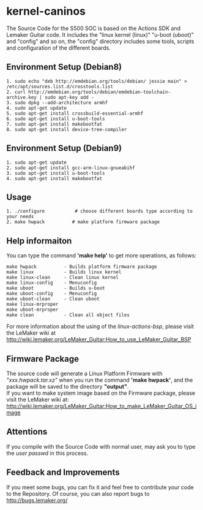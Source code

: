 # kernel-caninos

The Source Code for the S500 SOC is based on the Actions SDK and Lemaker Guitar code.
It includes the "linux kernel (linux)" "u-boot (uboot)" and "config" and so on, the "config" directory includes some tools, 
scripts and configuration of the different boards.

## Environment Setup (Debian8)
	1. sudo echo "deb http://emdebian.org/tools/debian/ jessie main" > /etc/apt/sources.list.d/crosstools.list
	2. curl http://emdebian.org/tools/debian/emdebian-toolchain-archive.key | sudo apt-key add -
	3. sudo dpkg --add-architecture armhf
	4. sudo apt-get update
	5. sudo apt-get install crossbuild-essential-armhf
	6. sudo apt-get install u-boot-tools
	7. sudo apt-get install makebootfat
	8. sudo apt-get install device-tree-compiler

## Environment Setup (Debian9)
	1. sudo apt-get update
	2. sudo apt-get install gcc-arm-linux-gnueabihf
	3. sudo apt-get install u-boot-tools
	4. sudo apt-get install makebootfat

## Usage
	1. ./configure           # choose different boards type according to your needs  
	2. make hwpack          # make platform firmware package  

## Help informaiton
You can type the command **'make help'** to get more operations, as follows:    

	make hwpack          - Builds platform firmware package
	make linux           - Builds linux kernel
	make linux-clean     - Clean linux kernel
	make linux-config    - Menuconfig
	make uboot           - Builds u-boot
	make uboot-config    - Menuconfig
	make uboot-clean     - Clean uboot
	make linux-mrproper
	make uboot-mrproper
	make clean           - Clean all object files

For more information about the using of the *linux-actions-bsp*, please visit the LeMaker wiki at <http://wiki.lemaker.org/LeMaker_Guitar:How_to_use_LeMaker_Guitar_BSP>

## Firmware Package
The source code will generate a Linux Platform Firmware with *"xxx.hwpack.tar.xz"* when you run the command **'make hwpack'**, and the package will be saved to the directory **"output"**.  
If you want to make system image based on the Firmware package, please visit the LeMaker wiki at: <http://wiki.lemaker.org/LeMaker_Guitar:How_to_make_LeMaker_Guitar_OS_image>

## Attentions
If you compile with the Source Code with normal user, may ask you to type the *user passwd* in this process.

## Feedback and Improvements
If you meet some bugs, you can fix it and feel free to contribute your code to the Repository. Of course, you can also report bugs to <http://bugs.lemaker.org/>
